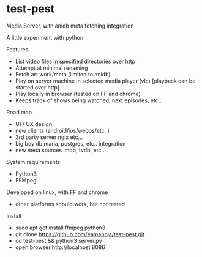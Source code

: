 # test-pest
Media Server, with anidb meta fetching integration

A little experiment with python

Features
- List video files in specified directories over http
- Attempt at minimal renaming
- Fetch art work/meta (limited to anidb)
- Play on server machine in selected media player (vlc) [playback can be started over http]
- Play locally in browser (tested on FF and chrome)
- Keeps track of shows being watched, next episodes, etc..

Road map
- UI / UX design
- new clients (android/ios/webos/etc..)
- 3rd party server ngix etc...
- big boy db maria, postgres, etc.. integration
- new meta sources imdb, tvdb, etc...

System requirements
- Python3
- FFMpeg

Developed on linux, with FF and chrome
- other platforms should work, but not tested

Install
- sudo apt get install ffmpeg python3
- git clone https://github.com/eamanola/test-pest.git
- cd test-pest && python3 server.py
- open browser http://localhost:8086

